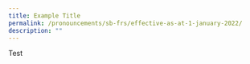 ```yaml
---
title: Example Title
permalink: /pronouncements/sb-frs/effective-as-at-1-january-2022/
description: ""
---
```

Test